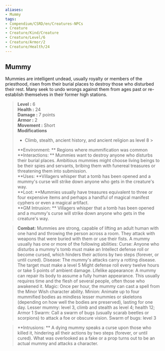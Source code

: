 ```yaml
---
aliases:
- Mummy
tags:
- Compendium/CSRD/en/Creatures-NPCs
- Creature
- Creature/Kind/Creature
- Creature/Level/6
- Creature/Armor/2
- Creature/Health/24
---
```


  
## Mummy  
Mummies are intelligent undead, usually royalty or members of the priesthood, risen from their burial places to destroy those who disturbed their rest. Many seek to undo wrongs against them from ages past or re-establish themselves in their former high stations.  

  
> **Level :** 6  
> **Health :** 24  
> **Damage :** 7 points  
> **Armor :** 2  
> **Movement :** Short  
> **Modifications**  
>- Climb, stealth, ancient history, and ancient religion as level 8 >
>  
> **Environment: ** Regions where mummification was common  
> **Interactions: ** Mummies want to destroy anyone who disturbs their burial places. Ambitious mummies might choose living beings to be their spies and servants, bribing them with funereal treasures or threatening them into submission.  
> **Uses: **Villagers whisper that a tomb has been opened and a mummy's curse will strike down anyone who gets in the creature's way.  
> **Loot: **Mummies usually have treasures equivalent to three or four expensive items and perhaps a handful of magical manifest cyphers or even a magical artifact.  
> **GM Intrusion: ** Villagers whisper that a tomb has been opened and a mummy's curse will strike down anyone who gets in the creature's way.  

> **Combat:** 
> Mummies are strong, capable of lifting an adult human with one hand and throwing the person across a room. They attack with weapons that were buried with them or use their fists. A mummy usually has one or more of the following abilities: 
Curse: Anyone who disturbs a mummy's tomb must make an Intellect defense roll or become cursed, which hinders their
actions by two steps (forever, or until cured). 
Disease: The mummy's attacks carry a rotting disease. The target must make a level 5 Might defense roll every twelve hours or take 5 points of ambient damage.
Lifelike appearance: A mummy can repair its body to assume a fully human appearance. This usually requires time and the flesh of several people, often those who awakened it.
Magic: Once per hour, the mummy can cast a spell from the Minor Wish character ability.
Minion: Animate up to four mummified bodies as mindless lesser mummies or skeletons (depending on how well the bodies are preserved), lasting for one day. 
	Lesser mummy: level 3, climb and stealth as level 4; health 12; Armor 1
Swarm: Call a swarm of bugs (usually scarab beetles or scorpions) to attack a foe or obscure vision.
	Swarm of bugs: level 3  
  

> **Intrusions: ** 
> A dying mummy speaks a curse upon those who killed it, hindering all their actions by two steps (forever, or until cured). What was overlooked as a fake or a prop turns out to be an actual mummy and attacks a character.  
